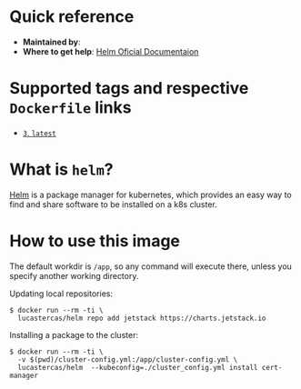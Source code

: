 # Quick reference

- **Maintained by**: []()
- **Where to get help**: [Helm Oficial Documentaion](https://helm.sh/docs/)

# Supported tags and respective `Dockerfile` links

- [`3`, `latest`]()

# What is `helm`?

[Helm](https://helm.sh/) is a package manager for kubernetes,
which provides an easy way to find and share software
to be installed on a k8s cluster.

# How to use this image

The default workdir is `/app`, so any command will execute there, unless
you specify another working directory.

Updating local repositories:

```console
$ docker run --rm -ti \
  lucastercas/helm repo add jetstack https://charts.jetstack.io
```

Installing a package to the cluster:

```console
$ docker run --rm -ti \
  -v $(pwd)/cluster-config.yml:/app/cluster-config.yml \
  lucastercas/helm  --kubeconfig=./cluster_config.yml install cert-manager
```
